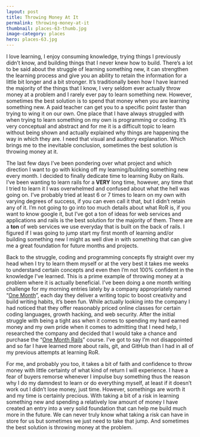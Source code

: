 ```yaml
---
layout: post
title: Throwing Money At It
permalink: throwing-money-at-it
thumbnail: places-63-thumb.jpg
image-category: places
hero: places-63.jpg
---
```





I love learning, I enjoy consuming knowledge, trying things I previously didn’t know, and building things that I never knew how to build. There’s a lot to be said about the struggle of learning something new, it can strengthen the learning process and give you an ability to retain the information for a little bit longer and a bit stronger. It’s traditionally been how I have learned the majority of the things that I know, I very seldom ever actually throw money at a problem and I rarely ever pay to learn something new. However, sometimes the best solution is to spend that money when you are learning something new. A paid teacher can get you to a specific point faster than trying to wing it on our own. One place that I have always struggled with when trying to learn something on my own is programming or coding. It’s very conceptual and abstract and for me it is a difficult topic to learn without being shown and actually explained why things are happening the way in which they are. I need that visual and auditory explanation. Which brings me to the inevitable conclusion, sometimes the best solution is throwing money at it.

The last few days I’ve been pondering over what project and which direction I want to go with kicking off my learning/building something new every month. I decided to finally dedicate time to learning Ruby on Rails. I’ve been wanting to learn rails for a **VERY** long time, however, any time that I tried to learn it I was overwhelmed and confused about what the hell was going on. I’ve probably tried at least 6 or 7 times to learn on my own with varying degrees of success, if you can even call it that, but I didn’t retain any of it. I’m not going to go into too much details about what RoR is, if you want to know google it, but I’ve got a ton of ideas for web services and applications and rails is the best solution for the majority of them. There are a **ton** of web services we use everyday that is built on the back of rails. I figured if I was going to jump start my first month of learning and/or building something new I might as well dive in with something that can give me a great foundation for future months and projects.

Back to the struggle, coding and programming concepts fly straight over my head when I try to learn them myself or at the very best it takes me weeks to understand certain concepts and even then I’m not 100% confident in the knowledge I’ve learned. This is a prime example of throwing money at a problem where it is actually beneficial. I’ve been doing a one month writing challenge for my morning entries lately by a company appropriately named “[One Month](https://onemonth.com)”, each day they deliver a writing topic to boost creativity and build writing habits, it’s been fun. While actually looking into the company I had noticed that they offer reasonably priced online classes for certain coding languages, growth hacking, and web security. After the initial struggle with being a tight ass when it comes to spending my hard earned money and my own pride when it comes to admitting that I need help, I researched the company and decided that I would take a chance and purchase the “[One Month Rails](https://onemonth.com/courses/one-month-rails)” course. I’ve got to say I’m not disappointed and so far I have learned more about rails, git, and GitHub than I had in all of my previous attempts at learning RoR.

For me, and probably you too, it takes a bit of faith and confidence to throw money with little certainty of what kind of return I will experience. I have a fear of buyers remorse whenever I impulse buy something thus the reason why I do my damndest to learn or do everything myself, at least if it doesn’t work out I didn’t lose money, just time. However, somethings are worth it and my time is certainly precious. With taking a bit of a risk in learning something new and spending a relatively low amount of money I have created an entry into a very solid foundation that can help me build much more in the future. We can never truly know what taking a risk can have in store for us but sometimes we just need to take that jump. And sometimes the best solution is throwing money at the problem.
